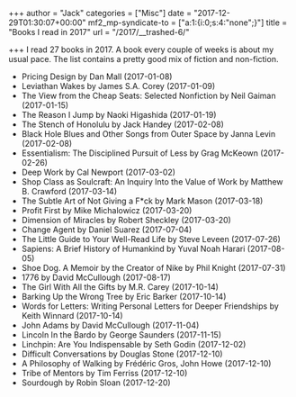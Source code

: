 +++
author = "Jack"
categories = ["Misc"]
date = "2017-12-29T01:30:07+00:00"
mf2_mp-syndicate-to = ["a:1:{i:0;s:4:\"none\";}"]
title = "Books I read in 2017"
url = "/2017/__trashed-6/"

+++
I read 27 books in 2017. A book every couple of weeks is about my usual pace. The list contains a pretty good mix of fiction and non-fiction.

  * Pricing Design by Dan Mall (2017-01-08)
  * Leviathan Wakes by James S.A. Corey (2017-01-09)
  * The View from the Cheap Seats: Selected Nonfiction by Neil Gaiman (2017-01-15)
  * The Reason I Jump by Naoki Higashida (2017-01-19)
  * The Stench of Honolulu by Jack Handey (2017-02-08)
  * Black Hole Blues and Other Songs from Outer Space by Janna Levin (2017-02-08)
  * Essentialism: The Disciplined Pursuit of Less by Grag McKeown (2017-02-26)
  * Deep Work by Cal Newport (2017-03-02)
  * Shop Class as Soulcraft: An Inquiry Into the Value of Work by Matthew B. Crawford (2017-03-14)
  * The Subtle Art of Not Giving a F*ck by Mark Mason (2017-03-18)
  * Profit First by Mike Michalowicz (2017-03-20)
  * Dimension of Miracles by Robert Sheckley (2017-03-20)
  * Change Agent by Daniel Suarez (2017-07-04)
  * The Little Guide to Your Well-Read Life by Steve Leveen (2017-07-26)
  * Sapiens: A Brief History of Humankind by Yuval Noah Harari (2017-08-05)
  * Shoe Dog. A Memoir by the Creator of Nike by Phil Knight (2017-07-31)
  * 1776 by David McCullough (2017-08-17)
  * The Girl With All the Gifts by M.R. Carey (2017-10-14)
  * Barking Up the Wrong Tree by Eric Barker (2017-10-14)
  * Words for Letters: Writing Personal Letters for Deeper Friendships by Keith Winnard (2017-10-14)
  * John Adams by David McCullough (2017-11-04)
  * Lincoln In the Bardo by George Saunders (2017-11-15)
  * Linchpin: Are You Indispensable by Seth Godin (2017-12-02)
  * Difficult Conversations by Douglas Stone (2017-12-10)
  * A Philosophy of Walking by Frédéric Gros, John Howe (2017-12-10)
  * Tribe of Mentors by Tim Ferriss (2017-12-10)
  * Sourdough by Robin Sloan (2017-12-20)
